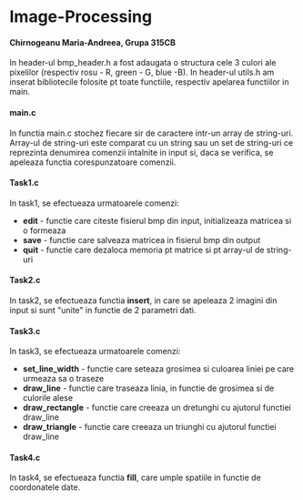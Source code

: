 # Image-Processing

#### Chirnogeanu Maria-Andreea, Grupa 315CB

In header-ul bmp_header.h a fost adaugata o structura cele 3 culori ale pixelilor (respectiv rosu - R, green - G, blue -B).
In header-ul utils.h am inserat bibliotecile folosite pt toate functiile, respectiv apelarea functiilor in main.

#### main.c
In functia main.c stochez fiecare sir de caractere intr-un array de string-uri.
Array-ul de string-uri este comparat cu un string sau un set de string-uri ce reprezinta denumirea comenzii intalnite in input si, daca se verifica, se apeleaza functia corespunzatoare comenzii.

#### Task1.c
In task1, se efectueaza urmatoarele comenzi:
 * **edit** - functie care citeste fisierul bmp din input, initializeaza matricea si o formeaza
 * **save** - functie care salveaza matricea in fisierul bmp din output
 * **quit** - functie care dezaloca memoria pt matrice si pt array-ul de string-uri

#### Task2.c
In task2, se efectueaza functia **insert**, in care se apeleaza 2 imagini din input si sunt "unite" in functie de 2 parametri dati.

#### Task3.c
In task3, se efectueaza urmatoarele comenzi:
 * **set_line_width** - functie care seteaza grosimea si culoarea liniei pe care urmeaza sa o traseze
 * **draw_line** - functie care traseaza linia, in functie de grosimea si de culorile alese
 * **draw_rectangle** - functie care creeaza un dretunghi cu ajutorul functiei draw_line
 * **draw_triangle** - functie care creeaza un triunghi cu ajutorul functiei draw_line

#### Task4.c
In task4, se efectueaza functia **fill**, care umple spatiile in functie de coordonatele date.
